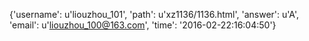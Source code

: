 {'username': u'liouzhou_101', 'path': u'xz1136/1136.html', 'answer': u'A', 'email': u'liouzhou_100@163.com', 'time': '2016-02-22:16:04:50'}
